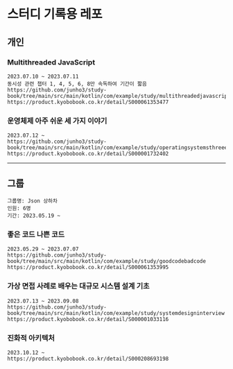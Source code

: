 # 스터디 기록용 레포

## 개인

### Multithreaded JavaScript
```
2023.07.10 ~ 2023.07.11
동시성 관련 챕터 1, 4, 5, 6, 8만 속독하여 기간이 짧음
https://github.com/junho3/study-book/tree/main/src/main/kotlin/com/example/study/multithreadedjavascript
https://product.kyobobook.co.kr/detail/S000061353477
```

### 운영체제 아주 쉬운 세 가지 이야기
```
2023.07.12 ~
https://github.com/junho3/study-book/tree/main/src/main/kotlin/com/example/study/operatingsystemsthreeeasypieces
https://product.kyobobook.co.kr/detail/S000001732402
```

---

## 그룹
```
그룹명: Json 상하차
인원: 6명
기간: 2023.05.19 ~
```

### 좋은 코드 나쁜 코드
```
2023.05.29 ~ 2023.07.07
https://github.com/junho3/study-book/tree/main/src/main/kotlin/com/example/study/goodcodebadcode
https://product.kyobobook.co.kr/detail/S000061353995
```

### 가상 면접 사례로 배우는 대규모 시스템 설계 기초
```
2023.07.13 ~ 2023.09.08
https://github.com/junho3/study-book/tree/main/src/main/kotlin/com/example/study/systemdesigninterview
https://product.kyobobook.co.kr/detail/S000001033116
```

### 진화적 아키텍처
```
2023.10.12 ~
https://product.kyobobook.co.kr/detail/S000208693198
```
